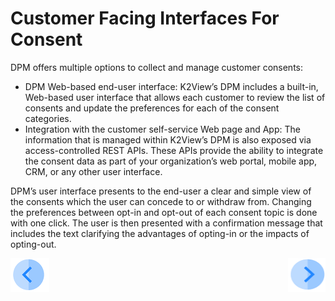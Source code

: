 # Customer Facing Interfaces For Consent

DPM offers multiple options to collect and manage customer consents: 

- DPM Web-based end-user interface: K2View’s DPM includes a built-in, Web-based user interface that allows each customer to review the list of consents and update the preferences for each of the consent categories. 
- Integration with the customer self-service Web page and App: The information that is managed within K2View’s DPM is also exposed via access-controlled REST APIs. These APIs provide the ability to integrate the consent data as part of your organization’s web portal, mobile app, CRM, or any other user interface. 

DPM’s user interface presents to the end-user a clear and simple view of the consents which the user can concede to or withdraw from. Changing the preferences between opt-in and opt-out of each consent topic is done with one click. The user is then presented with a confirmation message that includes the text clarifying the advantages of opting-in or the impacts of opting-out.



[![Previous](/articles/DPM/images/Previous.png)](/articles/DPM/08_Consent_Management/04_New_Consent_Topic.md)[<img align="right" width="60" height="54" src="/articles/DPM/images/Next.png">](/articles/DPM/08_Consent_Management/06_Customer_Consent_Management_Screen.md)

